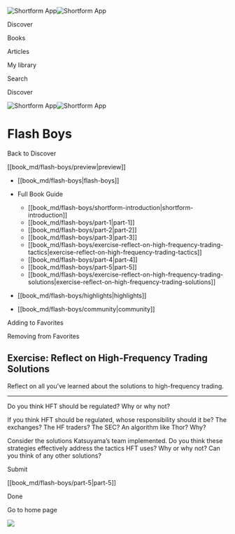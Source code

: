 ![Shortform App](/img/logo.36a2399e.svg)![Shortform App](/img/logo-dark.70c1b072.svg)

Discover

Books

Articles

My library

Search

Discover

![Shortform App](/img/logo.36a2399e.svg)![Shortform App](/img/logo-dark.70c1b072.svg)

# Flash Boys

Back to Discover

[[book_md/flash-boys/preview|preview]]

  * [[book_md/flash-boys|flash-boys]]
  * Full Book Guide

    * [[book_md/flash-boys/shortform-introduction|shortform-introduction]]
    * [[book_md/flash-boys/part-1|part-1]]
    * [[book_md/flash-boys/part-2|part-2]]
    * [[book_md/flash-boys/part-3|part-3]]
    * [[book_md/flash-boys/exercise-reflect-on-high-frequency-trading-tactics|exercise-reflect-on-high-frequency-trading-tactics]]
    * [[book_md/flash-boys/part-4|part-4]]
    * [[book_md/flash-boys/part-5|part-5]]
    * [[book_md/flash-boys/exercise-reflect-on-high-frequency-trading-solutions|exercise-reflect-on-high-frequency-trading-solutions]]
  * [[book_md/flash-boys/highlights|highlights]]
  * [[book_md/flash-boys/community|community]]



Adding to Favorites 

Removing from Favorites 

## Exercise: Reflect on High-Frequency Trading Solutions

Reflect on all you’ve learned about the solutions to high-frequency trading.

* * *

Do you think HFT should be regulated? Why or why not?

If you think HFT should be regulated, whose responsibility should it be? The exchanges? The HF traders? The SEC? An algorithm like Thor? Why?

Consider the solutions Katsuyama’s team implemented. Do you think these strategies effectively address the tactics HFT uses? Why or why not? Can you think of any other solutions?

Submit 

[[book_md/flash-boys/part-5|part-5]]

Done

Go to home page 

![](https://bat.bing.com/action/0?ti=56018282&Ver=2&mid=cc4d727e-9483-4b79-922c-5c79e7064f8c&sid=49fff5b0636c11eeb9c611038afc8668&vid=4a005010636c11ee80c703d4c4a7acd5&vids=0&msclkid=N&pi=0&lg=en-US&sw=800&sh=600&sc=24&nwd=1&tl=Shortform%20%7C%20Book&p=https%3A%2F%2Fwww.shortform.com%2Fapp%2Fbook%2Fflash-boys%2Fexercise-reflect-on-high-frequency-trading-solutions&r=&lt=436&evt=pageLoad&sv=1&rn=129591)
